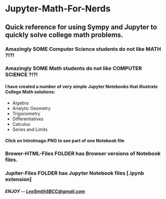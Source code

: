 # Jupyter-Math-For-Nerds
## Quick reference for using Sympy and Jupyter to quickly solve college math problems.

### Amazingly SOME Computer Science students do not like MATH ?!?!

### Amazingly SOME Math students do not like COMPUTER SCIENCE ?!?!

#### I have created a number of very simple Jupyter Notebooks that illustrate College Math solutions:
 - Algebra
 - Analytic Geometry
 - Trigonometry
 - Differentiatives
 - Calculus
 - Series and Limits
 
 ####  Click on IntroImage.PNG to see part of one Notebook file
 
 ### Brower-HTML-Files FOLDER has Browser versions of Notebook files.
 ### Jupiter-Files FOLDER has Jupyter Notebook files [.ipynb extension]
 
 ##### ENJOY -- LeeSmithSBCC@gmail.com 


